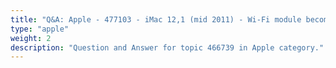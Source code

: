 ```yaml
---
title: "Q&A: Apple - 477103 - iMac 12,1 (mid 2011) - Wi-Fi module becomes slow and unstable after sleep on Windows 10"
type: "apple"
weight: 2
description: "Question and Answer for topic 466739 in Apple category."
---
```

